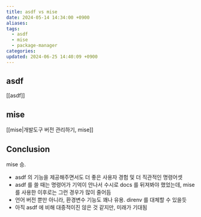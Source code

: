 ```yaml
---
title: asdf vs mise
date: 2024-05-14 14:34:00 +0900
aliases: 
tags:
  - asdf
  - mise
  - package-manager
categories: 
updated: 2024-06-25 14:40:09 +0900
---
```


## asdf

[[asdf]]

## mise

[[mise|개발도구 버전 관리하기, mise]]

## Conclusion

mise 승.

- asdf 의 기능을 제공해주면서도 더 좋은 사용자 경험 및 더 직관적인 명령어셋
- asdf 를 쓸 때는 명령어가 기억이 안나서 수시로 docs 를 뒤져봐야 했었는데, mise 를 사용한 이후로는 그런 경우가 많이 줄어듬
- 언어 버전 뿐만 아니라, 환경변수 기능도 꽤나 유용. direnv 를 대체할 수 있을듯
- 아직 asdf 에 비해 대중적이진 않은 것 같지만, 미래가 기대됨
